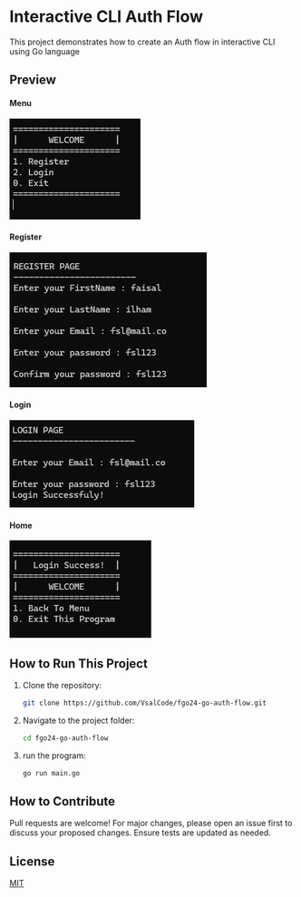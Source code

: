 # Interactive CLI Auth Flow 

This project demonstrates how to create an Auth flow in interactive CLI using Go language

## Preview

#### Menu
![Preview](./menu-img.png)

#### Register
![Preview](./register.png)

#### Login
![Preview](./login.png)

#### Home
![Preview](./image.png)

## How to Run This Project

1. Clone the repository:
   ```bash
   git clone https://github.com/VsalCode/fgo24-go-auth-flow.git
   ```

2. Navigate to the project folder:
   ```bash
   cd fgo24-go-auth-flow
   ```

3. run the program:
   ```bash
   go run main.go
   ```


## How to Contribute
Pull requests are welcome! For major changes, please open an issue first to discuss your proposed changes. Ensure tests are updated as needed.

## License
[MIT](https://opensource.org/license/mit)
